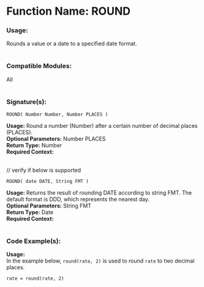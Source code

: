 # Function Name: ROUND

### Usage:
Rounds a value or a date to a specified date format.
<br><br>

### Compatible Modules:
All
<br><br>

### Signature(s):

```
ROUND( Number Number, Number PLACES )
```
**Usage:** Round a number (Number) after a certain number of decimal places (PLACES).<br>
**Optional Parameters:** Number PLACES<br>
**Return Type:** Number<br>
**Required Context:**<br>
<br>

// verify if below is supported
```
ROUND( date DATE, String FMT )
```
**Usage:** Returns the result of rounding DATE according to string FMT. The default format is DDD, which represents the nearest day.
<br>
**Optional Parameters:** String FMT<br>
**Return Type:** Date<br>
**Required Context:**<br>
<br>


### Code Example(s):
**Usage:**<br>
In the example below, `round(rate, 2)` is used to round `rate` to two decimal places.

```
rate = round(rate, 2)
```
